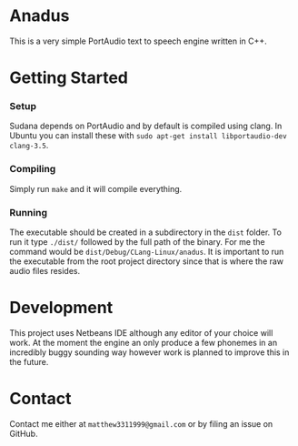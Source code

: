 # Anadus
This is a very simple PortAudio text to speech engine written in C++.

# Getting Started

### Setup
Sudana depends on PortAudio and by default is compiled using clang. In Ubuntu you can install these with `sudo apt-get install libportaudio-dev clang-3.5`.

### Compiling
Simply run `make` and it will compile everything. 

### Running
The executable should be created in a subdirectory in the `dist` folder. To run it type `./dist/` followed by the full path of the binary. For me the command would be `dist/Debug/CLang-Linux/anadus`. It is important to run the executable from the root project directory since that is where the raw audio files resides.

# Development
This project uses Netbeans IDE although any editor of your choice will work. At the moment the engine an only produce a few phonemes in an incredibly buggy sounding way however work is planned to improve this in the future.

# Contact
Contact me either at `matthew3311999@gmail.com` or by filing an issue on GitHub.

